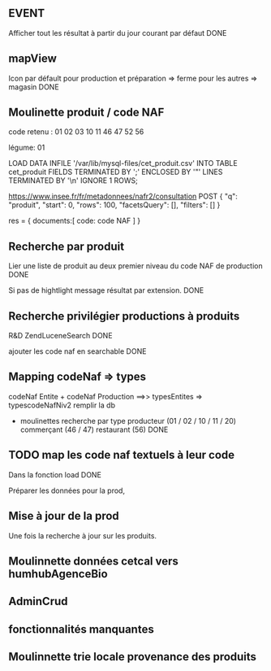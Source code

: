 
## EVENT

Afficher tout les résultat à partir du jour courant par défaut DONE

## mapView

Icon par défault pour production et préparation => ferme 
 pour les autres => magasin DONE

## Moulinette produit / code NAF

code retenu :
01 02 03
10 11 
46 47 
52 56
 
légume: 01

LOAD DATA INFILE '/var/lib/mysql-files/cet_produit.csv'
INTO TABLE cet_produit
FIELDS TERMINATED BY ';'
ENCLOSED BY '"'
LINES TERMINATED BY '\n'
IGNORE 1 ROWS;

https://www.insee.fr/fr/metadonnees/nafr2/consultation POST 
{
    "q": "produit",
    "start": 0,
    "rows": 100,
    "facetsQuery": [],
    "filters": []
} 

res = {
    documents:[
        code: code NAF
    ]
}

## Recherche par produit

Lier une liste de produit au deux premier niveau du code NAF de production DONE

Si pas de hightlight message résultat par extension. DONE

## Recherche privilégier productions à produits

R&D ZendLuceneSearch DONE

ajouter les code naf en searchable DONE

## Mapping codeNaf => types

codeNaf Entite + codeNaf Production ==>> typesEntites => typescodeNafNiv2
remplir la db 
+ moulinettes
recherche par type
producteur (01 / 02 / 10 / 11 / 20)
commerçant (46 / 47)
restaurant (56) DONE  

## TODO map les code naf textuels à leur code

Dans la fonction load DONE

Préparer les données pour la prod, 


## Mise à jour de la prod

Une fois la recherche à jour sur les produits.

## Moulinnette données cetcal vers humhubAgenceBio

## AdminCrud 

## fonctionnalités manquantes

## Moulinnette trie locale provenance des produits